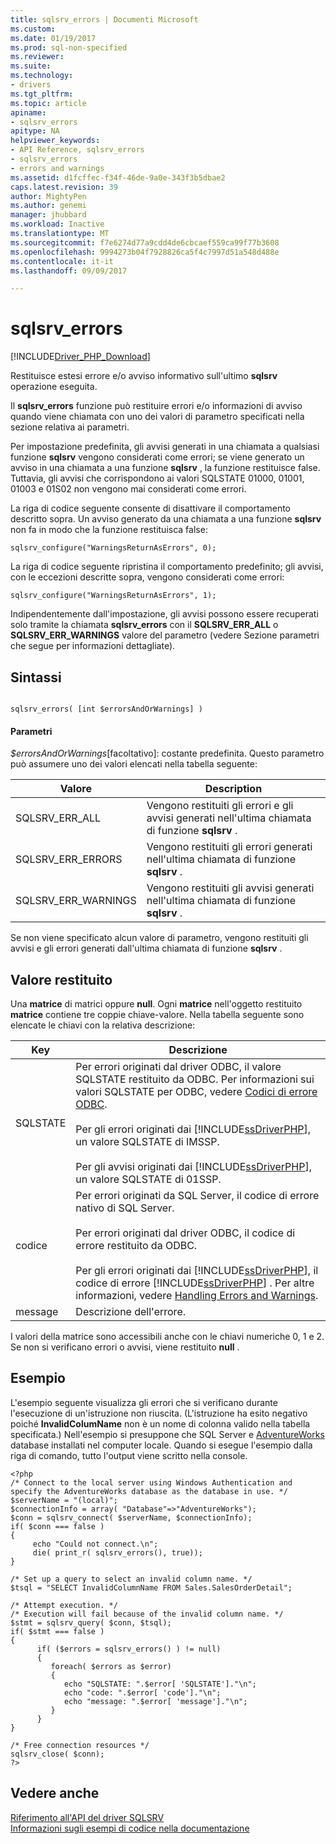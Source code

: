 ```yaml
---
title: sqlsrv_errors | Documenti Microsoft
ms.custom: 
ms.date: 01/19/2017
ms.prod: sql-non-specified
ms.reviewer: 
ms.suite: 
ms.technology:
- drivers
ms.tgt_pltfrm: 
ms.topic: article
apiname:
- sqlsrv_errors
apitype: NA
helpviewer_keywords:
- API Reference, sqlsrv_errors
- sqlsrv_errors
- errors and warnings
ms.assetid: d1fcffec-f34f-46de-9a0e-343f3b5dbae2
caps.latest.revision: 39
author: MightyPen
ms.author: genemi
manager: jhubbard
ms.workload: Inactive
ms.translationtype: MT
ms.sourcegitcommit: f7e6274d77a9cdd4de6cbcaef559ca99f77b3608
ms.openlocfilehash: 9994273b04f7928826ca5f4c7997d51a548d488e
ms.contentlocale: it-it
ms.lasthandoff: 09/09/2017

---
```

# <a name="sqlsrverrors"></a>sqlsrv_errors
[!INCLUDE[Driver_PHP_Download](../../includes/driver_php_download.md)]

Restituisce estesi errore e/o avviso informativo sull'ultimo **sqlsrv** operazione eseguita.  
  
Il **sqlsrv_errors** funzione può restituire errori e/o informazioni di avviso quando viene chiamata con uno dei valori di parametro specificati nella sezione relativa ai parametri.  
  
Per impostazione predefinita, gli avvisi generati in una chiamata a qualsiasi funzione **sqlsrv** vengono considerati come errori; se viene generato un avviso in una chiamata a una funzione **sqlsrv** , la funzione restituisce false. Tuttavia, gli avvisi che corrispondono ai valori SQLSTATE 01000, 01001, 01003 e 01S02 non vengono mai considerati come errori.  
  
La riga di codice seguente consente di disattivare il comportamento descritto sopra. Un avviso generato da una chiamata a una funzione **sqlsrv** non fa in modo che la funzione restituisca false:  
  
```  
sqlsrv_configure("WarningsReturnAsErrors", 0);  
```  
  
La riga di codice seguente ripristina il comportamento predefinito; gli avvisi, con le eccezioni descritte sopra, vengono considerati come errori:  
  
```  
sqlsrv_configure("WarningsReturnAsErrors", 1);  
```  
  
Indipendentemente dall'impostazione, gli avvisi possono essere recuperati solo tramite la chiamata **sqlsrv_errors** con il **SQLSRV_ERR_ALL** o **SQLSRV_ERR_WARNINGS** valore del parametro (vedere Sezione parametri che segue per informazioni dettagliate).  
  
## <a name="syntax"></a>Sintassi  
  
```  
  
sqlsrv_errors( [int $errorsAndOrWarnings] )  
```  
  
#### <a name="parameters"></a>Parametri  
*$errorsAndOrWarnings*[facoltativo]: costante predefinita. Questo parametro può assumere uno dei valori elencati nella tabella seguente:  
  
|Valore|Description|  
|---------|---------------|  
|SQLSRV_ERR_ALL|Vengono restituiti gli errori e gli avvisi generati nell'ultima chiamata di funzione **sqlsrv** .|  
|SQLSRV_ERR_ERRORS|Vengono restituiti gli errori generati nell'ultima chiamata di funzione **sqlsrv** .|  
|SQLSRV_ERR_WARNINGS|Vengono restituiti gli avvisi generati nell'ultima chiamata di funzione **sqlsrv** .|  
  
Se non viene specificato alcun valore di parametro, vengono restituiti gli avvisi e gli errori generati dall'ultima chiamata di funzione **sqlsrv** .  
  
## <a name="return-value"></a>Valore restituito  
Una **matrice** di matrici oppure **null**. Ogni **matrice** nell'oggetto restituito **matrice** contiene tre coppie chiave-valore. Nella tabella seguente sono elencate le chiavi con la relativa descrizione:  
  
|Key|Descrizione|  
|-------|---------------|  
|SQLSTATE|Per errori originati dal driver ODBC, il valore SQLSTATE restituito da ODBC. Per informazioni sui valori SQLSTATE per ODBC, vedere [Codici di errore ODBC](http://go.microsoft.com/fwlink/?linkid=119618).<br /><br />Per gli errori originati dai [!INCLUDE[ssDriverPHP](../../includes/ssdriverphp_md.md)], un valore SQLSTATE di IMSSP.<br /><br />Per gli avvisi originati dai [!INCLUDE[ssDriverPHP](../../includes/ssdriverphp_md.md)], un valore SQLSTATE di 01SSP.|  
|codice|Per errori originati da SQL Server, il codice di errore nativo di SQL Server.<br /><br />Per errori originati dal driver ODBC, il codice di errore restituito da ODBC.<br /><br />Per gli errori originati dai [!INCLUDE[ssDriverPHP](../../includes/ssdriverphp_md.md)], il codice di errore [!INCLUDE[ssDriverPHP](../../includes/ssdriverphp_md.md)] . Per altre informazioni, vedere [Handling Errors and Warnings](../../connect/php/handling-errors-and-warnings.md).|  
|message|Descrizione dell'errore.|  
  
I valori della matrice sono accessibili anche con le chiavi numeriche 0, 1 e 2. Se non si verificano errori o avvisi, viene restituito **null** .  
  
## <a name="example"></a>Esempio  
L'esempio seguente visualizza gli errori che si verificano durante l'esecuzione di un'istruzione non riuscita. (L'istruzione ha esito negativo poiché **InvalidColumName** non è un nome di colonna valido nella tabella specificata.) Nell'esempio si presuppone che SQL Server e [AdventureWorks](http://go.microsoft.com/fwlink/?LinkID=67739) database installati nel computer locale. Quando si esegue l'esempio dalla riga di comando, tutto l'output viene scritto nella console.  
  
```  
<?php  
/* Connect to the local server using Windows Authentication and   
specify the AdventureWorks database as the database in use. */  
$serverName = "(local)";  
$connectionInfo = array( "Database"=>"AdventureWorks");  
$conn = sqlsrv_connect( $serverName, $connectionInfo);  
if( $conn === false )  
{  
     echo "Could not connect.\n";  
     die( print_r( sqlsrv_errors(), true));  
}  
  
/* Set up a query to select an invalid column name. */  
$tsql = "SELECT InvalidColumnName FROM Sales.SalesOrderDetail";  
  
/* Attempt execution. */  
/* Execution will fail because of the invalid column name. */  
$stmt = sqlsrv_query( $conn, $tsql);  
if( $stmt === false )  
{  
      if( ($errors = sqlsrv_errors() ) != null)  
      {  
         foreach( $errors as $error)  
         {  
            echo "SQLSTATE: ".$error[ 'SQLSTATE']."\n";  
            echo "code: ".$error[ 'code']."\n";  
            echo "message: ".$error[ 'message']."\n";  
         }  
      }  
}  
  
/* Free connection resources */  
sqlsrv_close( $conn);  
?>  
```  
  
## <a name="see-also"></a>Vedere anche  
[Riferimento all'API del driver SQLSRV](../../connect/php/sqlsrv-driver-api-reference.md)  
[Informazioni sugli esempi di codice nella documentazione](../../connect/php/about-code-examples-in-the-documentation.md)  
  

